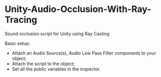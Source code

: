 # Unity-Audio-Occlusion-With-Ray-Tracing
Sound occlusion script for Unity using Ray Casting

Basic setup:
- Attach an Audio Source(s), Audio Low Pass Filter components  to your object;
- Attach the script to the object;
- Set all the public variables in the inspector.
